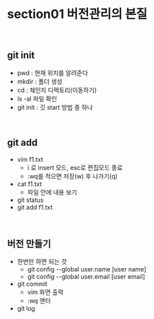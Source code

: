 # section01 버전관리의 본질

<br>

## git init

- pwd : 현재 위치를 알려준다
- mkdir : 폴더 생성
- cd : 체인지 디렉토리(이동하기)
- ls -al 파일 확인
- git init : 깃 start 방법 중 하나

<br>

## git add

- vim f1.txt
  - i 로 insert 모드, esc로 편집모드 종료
  - :wq를 적으면 저장(w) 후 나가기(q)
- cat f1.txt
  - 파일 안에 내용 보기
- git status
- git add f1.txt

<br>

## 버전 만들기

- 한번만 하면 되는 것 
  - git config --global user.name [user name]
  - git config --global user.email [user email]
- git commit
  - vim 화면 출력
  - :wq 엔터
- git log

​	































